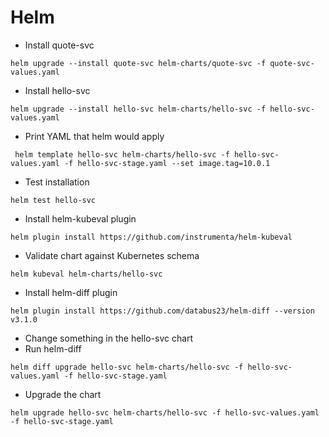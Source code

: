 # Helm


* Install quote-svc
```
helm upgrade --install quote-svc helm-charts/quote-svc -f quote-svc-values.yaml
```

* Install hello-svc
```
helm upgrade --install hello-svc helm-charts/hello-svc -f hello-svc-values.yaml
```

* Print YAML that helm would apply

```
 helm template hello-svc helm-charts/hello-svc -f hello-svc-values.yaml -f hello-svc-stage.yaml --set image.tag=10.0.1
```

* Test installation
```
helm test hello-svc
```

* Install helm-kubeval plugin

```
helm plugin install https://github.com/instrumenta/helm-kubeval
```

* Validate chart against Kubernetes schema

```
helm kubeval helm-charts/hello-svc
```

* Install helm-diff plugin

```
helm plugin install https://github.com/databus23/helm-diff --version v3.1.0
```
* Change something in the hello-svc chart
* Run helm-diff

```
helm diff upgrade hello-svc helm-charts/hello-svc -f hello-svc-values.yaml -f hello-svc-stage.yaml
```

* Upgrade the chart

```
helm upgrade hello-svc helm-charts/hello-svc -f hello-svc-values.yaml -f hello-svc-stage.yaml
```
